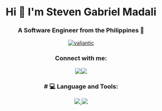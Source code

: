 <h1 align="center">Hi 👋 I'm Steven Gabriel Madali</h1>
<h3 align="center">A Software Engineer from the Philippines 🚀</h3>


<p align="center">
  <a href="https://github.com/ryo-ma/github-profile-trophy">
    <img src="https://github-profile-trophy.vercel.app/?username=valiantic&title=MultiLanguage,Commits,Repositories,Experience,Followers,Stars&column=-1" alt="valiantic" />
  </a>
</p>

<!--
<p align="center"><img align="center" src="https://github-readme-streak-stats.herokuapp.com/?user=valiantic&theme=highcontrast" alt="valiantic" /></p>


# 💫 About Me:
I am a Third-year Student at Cavite State University pursuing a Bachelor's Degree in Information Technology. I take a proactive approach to learning in the field of Technology. I'm continuously upskilling myself through personal projects, online courses that earn industry-recognized certifications, and active contributions to open-source projects on GitHub.

## 🚀 What I'm Up To

- 🌱 I’m currently learning more in-depth about Nextjs and Supabase
- 🤖 Exploring Artificial Intelligence Day by Day
- 💻  Working on self-projects daily
-->

<h3 align="center">Connect with me:</h3>
<div align="center">
<!--   <a href="https://www.linkedin.com/in/steven-madali" target="blank"><img align="center" src="https://raw.githubusercontent.com/rahuldkjain/github-profile-readme-generator/master/src/images/icons/Social/linked-in-alt.svg" alt="www.linkedin.com/in/steven-gabriel-madali-27201b268" height="30" width="40" /></a>
<a href="https://www.instagram.com/stevemadali/" target="blank"><img align="center" src="https://raw.githubusercontent.com/rahuldkjain/github-profile-readme-generator/master/src/images/icons/Social/instagram.svg" alt="https://www.instagram.com/stevemadali/" height="30" width="40" /></a> -->
<a href="https://www.linkedin.com/in/steven-madali/"><img src="https://img.shields.io/badge/LinkedIn-%230077B5.svg?&style=for-the-badge&logo=linkedin&logoColor=white"></a><a href="https://instagram.com/stevemadali"><img src="https://img.shields.io/badge/Instagram-%23E4405F.svg?&style=for-the-badge&logo=instagram&logoColor=white"></a>
</div>


<h3 align="center"># 💻 Language and Tools:</h3>
<p align="center">
  <a href="https://skillicons.dev">
    <img src="https://skillicons.dev/icons?i=html,css,bootstrap,figma,git,github,javascript,typescript,npm,react,expressjs,nodejs&theme=dark" />
     <img src="https://skillicons.dev/icons?i=nextjs,tailwind,supabase,python,java,sequelize,mysql,postgresql,php,jest,postman,vercel&theme=dark" />
  </a>
</p> 

<!--
<h3 align="center"># 💻 Skill Set:</h3>

| Languages  | Frontend  | Backend | Frameworks | Databases | DevOps | Others |
| ------------- |:-------------:|:-------------:| ------------- |:-------------:|:-------------:|:-------------:|
| ![TypeScript](https://img.shields.io/badge/typescript-%23007ACC.svg?style=for-the-badge&logo=typescript&logoColor=white) | ![CSS3](https://img.shields.io/badge/css3-%231572B6.svg?style=for-the-badge&logo=css3&logoColor=white) | ![Next JS](https://img.shields.io/badge/Next-black?style=for-the-badge&logo=next.js&logoColor=white) | ![Figma](https://img.shields.io/badge/figma-%23F24E1E.svg?style=for-the-badge&logo=figma&logoColor=white) |
| ![JavaScript](https://img.shields.io/badge/javascript-%23323330.svg?style=for-the-badge&logo=javascript&logoColor=%23F7DF1E) | ![HTML5](https://img.shields.io/badge/html5-%23E34F26.svg?style=for-the-badge&logo=html5&logoColor=white) | ![React](https://img.shields.io/badge/react-%2320232a.svg?style=for-the-badge&logo=react&logoColor=%2361DAFB) | ![MySQL](https://img.shields.io/badge/mysql-4479A1.svg?style=for-the-badge&logo=mysql&logoColor=white) |
| ![Java](https://img.shields.io/badge/java-%23ED8B00.svg?style=for-the-badge&logo=openjdk&logoColor=white) | ![TailwindCSS](https://img.shields.io/badge/tailwindcss-%2338B2AC.svg?style=for-the-badge&logo=tailwind-css&logoColor=white) | ![Express.js](https://img.shields.io/badge/express.js-%23404d59.svg?style=for-the-badge&logo=express&logoColor=%2361DAFB) | ![Postgres](https://img.shields.io/badge/postgres-%23316192.svg?style=for-the-badge&logo=postgresql&logoColor=white) | ![Vercel](https://img.shields.io/badge/vercel-%23000000.svg?style=for-the-badge&logo=vercel&logoColor=white) | ![Python](https://img.shields.io/badge/python-3670A0?style=for-the-badge&logo=python&logoColor=ffdd54) | ![JWT](https://img.shields.io/badge/JWT-black?style=for-the-badge&logo=JSON%20web%20tokens) | ![React Router](https://img.shields.io/badge/React_Router-CA4245?style=for-the-badge&logo=react-router&logoColor=white) | ![MariaDB](https://img.shields.io/badge/MariaDB-003545?style=for-the-badge&logo=mariadb&logoColor=white) | ![Render](https://img.shields.io/badge/Render-%46E3B7.svg?style=for-the-badge&logo=render&logoColor=white) | ![ESLint](https://img.shields.io/badge/ESLint-4B3263?style=for-the-badge&logo=eslint&logoColor=white) | ![MUI](https://img.shields.io/badge/MUI-%230081CB.svg?style=for-the-badge&logo=mui&logoColor=white) | ![Supabase](https://img.shields.io/badge/Supabase-3ECF8E?style=for-the-badge&logo=supabase&logoColor=white) | ![PHP](https://img.shields.io/badge/php-%23777BB4.svg?style=for-the-badge&logo=php&logoColor=white) | ![Vite](https://img.shields.io/badge/vite-%23646CFF.svg?style=for-the-badge&logo=vite&logoColor=white) | ![Postman](https://img.shields.io/badge/Postman-FF6C37?style=for-the-badge&logo=postman&logoColor=white) | ![Git](https://img.shields.io/badge/git-%23F05033.svg?style=for-the-badge&logo=git&logoColor=white)
<br>


<!--
<div align="center">
   <img src="https://github-readme-activity-graph.vercel.app/graph?username=valiantic&radius=16&theme=highcontrast&area=true&order=5" height="300" alt="Activity Graph"  />
</div> 
-->
